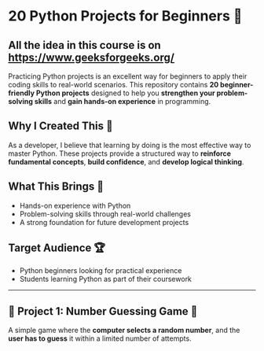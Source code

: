 # 20 Python Projects for Beginners 🚀  

## All the idea in this course is on https://www.geeksforgeeks.org/ 
 
Practicing Python projects is an excellent way for beginners to apply their coding skills to real-world scenarios. This repository contains **20 beginner-friendly Python projects** designed to help you **strengthen your problem-solving skills** and **gain hands-on experience** in programming.  

## Why I Created This 📌  
As a developer, I believe that learning by doing is the most effective way to master Python. These projects provide a structured way to **reinforce fundamental concepts**, **build confidence**, and **develop logical thinking**.  

## What This Brings 🎯  
- Hands-on experience with Python  
- Problem-solving skills through real-world challenges  
- A strong foundation for future development projects  

## Target Audience 🏆  
- Python beginners looking for practical experience  
- Students learning Python as part of their coursework  

---

## 🔹 Project 1: Number Guessing Game 🎲  
A simple game where the **computer selects a random number**, and the **user has to guess** it within a limited number of attempts.  
